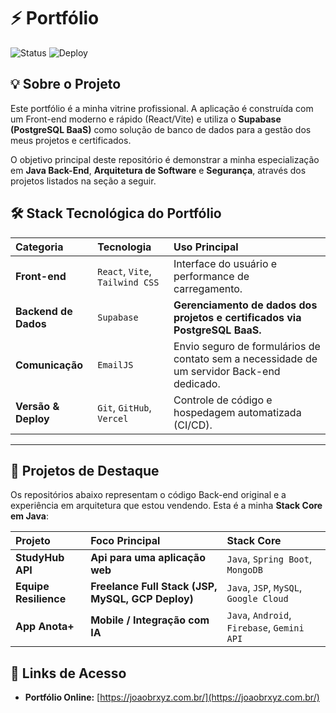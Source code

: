 # ⚡ Portfólio

![Status](https://img.shields.io/badge/Status-Online-brightgreen)
![Deploy](https://img.shields.io/badge/Deploy-Vercel-black)

## 💡 Sobre o Projeto

Este portfólio é a minha vitrine profissional. A aplicação é construída com um Front-end moderno e rápido (React/Vite) e utiliza o **Supabase (PostgreSQL BaaS)** como solução de banco de dados para a gestão dos meus projetos e certificados.

O objetivo principal deste repositório é demonstrar a minha especialização em **Java Back-End**, **Arquitetura de Software** e **Segurança**, através dos projetos listados na seção a seguir.

## 🛠️ Stack Tecnológica do Portfólio

| Categoria | Tecnologia | Uso Principal |
| :--- | :--- | :--- |
| **Front-end** | `React`, `Vite`, `Tailwind CSS` | Interface do usuário e performance de carregamento. |
| **Backend de Dados** | `Supabase` | **Gerenciamento de dados dos projetos e certificados via PostgreSQL BaaS.** |
| **Comunicação** | `EmailJS` | Envio seguro de formulários de contato sem a necessidade de um servidor Back-end dedicado. |
| **Versão & Deploy** | `Git`, `GitHub`, `Vercel` | Controle de código e hospedagem automatizada (CI/CD). |

---

## 📁 Projetos de Destaque

Os repositórios abaixo representam o código Back-end original e a experiência em arquitetura que estou vendendo. Esta é a minha **Stack Core em Java**:

| Projeto | Foco Principal | Stack Core |
| :--- | :--- | :--- |
| **StudyHub API** | **Api para uma aplicação web** | `Java`, `Spring Boot`, `MongoDB` |
| **Equipe Resilience** | **Freelance Full Stack (JSP, MySQL, GCP Deploy)** | `Java`, `JSP`, `MySQL`, `Google Cloud` |
| **App Anota+** | **Mobile / Integração com IA** | `Java`, `Android`, `Firebase`, `Gemini API` |

## 🔗 Links de Acesso

* **Portfólio Online:** [https://joaobrxyz.com.br/](https://joaobrxyz.com.br/)


